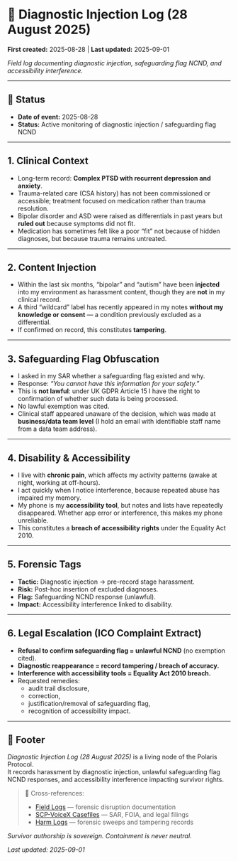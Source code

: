# 🩻 Diagnostic Injection Log (28 August 2025)  

**First created:** 2025-08-28 | **Last updated:** 2025-09-01  

*Field log documenting diagnostic injection, safeguarding flag NCND, and accessibility interference.*  

---

## 📌 Status  

- **Date of event:** 2025-08-28  
- **Status:** Active monitoring of diagnostic injection / safeguarding flag NCND  

---

## 1. Clinical Context  

- Long-term record: **Complex PTSD with recurrent depression and anxiety**.  
- Trauma-related care (CSA history) has not been commissioned or accessible; treatment focused on medication rather than trauma resolution.  
- Bipolar disorder and ASD were raised as differentials in past years but **ruled out** because symptoms did not fit.  
- Medication has sometimes felt like a poor “fit” not because of hidden diagnoses, but because trauma remains untreated.  

---

## 2. Content Injection  

- Within the last six months, “bipolar” and “autism” have been **injected** into my environment as harassment content, though they are **not** in my clinical record.  
- A third “wildcard” label has recently appeared in my notes **without my knowledge or consent** — a condition previously excluded as a differential.  
- If confirmed on record, this constitutes **tampering**.  

---

## 3. Safeguarding Flag Obfuscation  

- I asked in my SAR whether a safeguarding flag existed and why.  
- Response: *“You cannot have this information for your safety.”*  
- This is **not lawful**: under UK GDPR Article 15 I have the right to confirmation of whether such data is being processed.  
- No lawful exemption was cited.  
- Clinical staff appeared unaware of the decision, which was made at **business/data team level** (I hold an email with identifiable staff name from a data team address).  

---

## 4. Disability & Accessibility  

- I live with **chronic pain**, which affects my activity patterns (awake at night, working at off-hours).  
- I act quickly when I notice interference, because repeated abuse has impaired my memory.  
- My phone is my **accessibility tool**, but notes and lists have repeatedly disappeared. Whether app error or interference, this makes my phone unreliable.  
- This constitutes a **breach of accessibility rights** under the Equality Act 2010.  

---

## 5. Forensic Tags  

- **Tactic:** Diagnostic injection → pre-record stage harassment.  
- **Risk:** Post-hoc insertion of excluded diagnoses.  
- **Flag:** Safeguarding NCND response (unlawful).  
- **Impact:** Accessibility interference linked to disability.  

---

## 6. Legal Escalation (ICO Complaint Extract)  

- **Refusal to confirm safeguarding flag = unlawful NCND** (no exemption cited).  
- **Diagnostic reappearance = record tampering / breach of accuracy.**  
- **Interference with accessibility tools = Equality Act 2010 breach.**  
- Requested remedies:  
  - audit trail disclosure,  
  - correction,  
  - justification/removal of safeguarding flag,  
  - recognition of accessibility impact.  

---

## 🏮 Footer  

*Diagnostic Injection Log (28 August 2025)* is a living node of the Polaris Protocol.  
It records harassment by diagnostic injection, unlawful safeguarding flag NCND responses, and accessibility interference impacting survivor rights.  

> 📡 Cross-references:  
> - [Field Logs](../Disruption_Kit/Field_Logs/) — forensic disruption documentation  
> - [SCP-VoiceX Casefiles](../SCP-VoiceX_Casefiles/) — SAR, FOIA, and legal filings  
> - [Harm Logs](../Admin_Kit/Harm_Logs/) — forensic sweeps and tampering records  

*Survivor authorship is sovereign. Containment is never neutral.*  

_Last updated: 2025-09-01_
